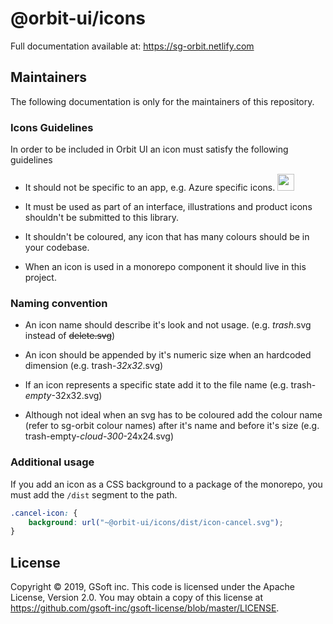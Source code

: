 # @orbit-ui/icons

Full documentation available at: https://sg-orbit.netlify.com

## Maintainers

The following documentation is only for the maintainers of this repository.

### Icons Guidelines

In order to be included in Orbit UI an icon must satisfy the following guidelines

- It should not be specific to an app, e.g. Azure specific icons. <img src="https://raw.githubusercontent.com/gsoft-inc/sg-orbit/master/packages/icons/assets/app-specific-icon.png" width="27">

- It must be used as part of an interface, illustrations and product icons shouldn't be submitted to this library.

- It shouldn't be coloured, any icon that has many colours should be in your codebase.

- When an icon is used in a monorepo component it should live in this project.

### Naming convention

- An icon name should describe it's look and not usage. (e.g. _trash_.svg instead of ~~delete.svg~~)

- An icon should be appended by it's numeric size when an hardcoded dimension (e.g. trash-_32x32_.svg)

- If an icon represents a specific state add it to the file name (e.g. trash-_empty_-32x32.svg)

- Although not ideal when an svg has to be coloured add the colour name (refer to sg-orbit colour names) after it's name and before it's size (e.g. trash-empty-_cloud-300_-24x24.svg)

### Additional usage

If you add an icon as a CSS background to a package of the monorepo, you must add the `/dist` segment to the path.

```css
.cancel-icon: {
    background: url("~@orbit-ui/icons/dist/icon-cancel.svg");
}
```

## License

Copyright © 2019, GSoft inc. This code is licensed under the Apache License, Version 2.0. You may obtain a copy of this license at https://github.com/gsoft-inc/gsoft-license/blob/master/LICENSE.
